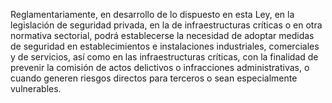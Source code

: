Reglamentariamente, en desarrollo de lo dispuesto en esta Ley, en la legislación de seguridad privada, en la de infraestructuras críticas o en otra normativa sectorial, podrá establecerse la necesidad de adoptar medidas de seguridad en establecimientos e instalaciones industriales, comerciales y de servicios, así como en las infraestructuras críticas, con la finalidad de prevenir la comisión de actos delictivos o infracciones administrativas, o cuando generen riesgos directos para terceros o sean especialmente vulnerables.
